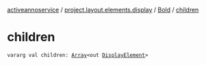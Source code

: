 [activeannoservice](../../index.md) / [project.layout.elements.display](../index.md) / [Bold](index.md) / [children](./children.md)

# children

`vararg val children: `[`Array`](https://kotlinlang.org/api/latest/jvm/stdlib/kotlin/-array/index.html)`<out `[`DisplayElement`](../-display-element.md)`>`